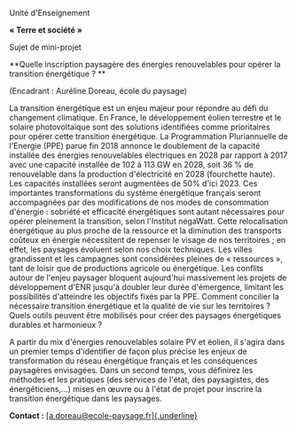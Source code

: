 Unité d'Enseignement

**« Terre et société »**

Sujet de mini-projet

**Quelle inscription paysagère des énergies renouvelables pour opérer la
transition énergétique ? **

(Encadrant : Auréline Doreau, école du paysage)

La transition énergétique est un enjeu majeur pour répondre au défi du
changement climatique. En France, le développement éolien terrestre et
le solaire photovoltaïque sont des solutions identifiées comme
prioritaires pour opérer cette transition énergétique. La Programmation
Pluriannuelle de l'Energie (PPE) parue fin 2018 annonce le doublement de
la capacité installée des énergies renouvelables électriques en 2028 par
rapport à 2017 avec une capacité installée de 102 à 113 GW en 2028, soit
36 % de renouvelable dans la production d'électricité en 2028
(fourchette haute). Les capacités installées seront augmentées de 50%
d'ici 2023. Ces importantes transformations du système énergétique
français seront accompagnées par des modifications de nos modes de
consommation d'énergie : sobriété et efficacité énergétiques sont autant
nécessaires pour opérer pleinement la transition, selon l'Institut
négaWatt. Cette relocalisation énergétique au plus proche de la
ressource et la diminution des transports coûteux en énergie nécessitent
de repenser le visage de nos territoires ; en effet, les paysages
évoluent selon nos choix techniques. Les villes grandissent et les
campagnes sont considérées pleines de « ressources », tant de loisir que
de productions agricole ou énergétique. Les conflits autour de l'enjeu
paysager bloquent aujourd'hui massivement les projets de développement
d'ENR jusqu'à doubler leur durée d'émergence, limitant les possibilités
d'atteindre les objectifs fixés par la PPE. Comment concilier la
nécessaire transition énergétique et la qualité de vie sur les
territoires ? Quels outils peuvent être mobilisés pour créer des
paysages énergétiques durables et harmonieux ?

A partir du mix d'énergies renouvelables solaire PV et éolien, il
s'agira dans un premier temps d'identifier de façon plus précise les
enjeux de transformation du réseau énergétique français et les
conséquences paysagères envisagées. Dans un second temps, vous définirez
les méthodes et les pratiques (des services de l'état, des paysagistes,
des énergéticiens,...) mises en œuvre ou à l'état de projet pour
inscrire la transition énergétique dans les paysages.

**Contact :**
[[a.doreau\@ecole-paysage.fr]{.underline}](mailto:a.doreau@ecole-paysage.fr)
